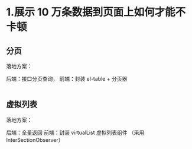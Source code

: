 # 1.展示 10 万条数据到页面上如何才能不卡顿

## 分页

落地方案：

后端：接口分页查询，
前端：封装 el-table + 分页器

```js

```

## 虚拟列表

落地方案：

后端：全量返回
前端：封装 virtualList 虚拟列表组件 （采用 InterSectionObserver）
